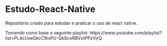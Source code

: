 # Estudo-React-Native
<p>Repositório criado para estudar e praticar o uso de react native.</p>
Tomando como base a seguinte playlist: https://www.youtube.com/playlist?list=PL4cUxeGkcC9ixPU-QkScoRBVxtPPzVjrQ
